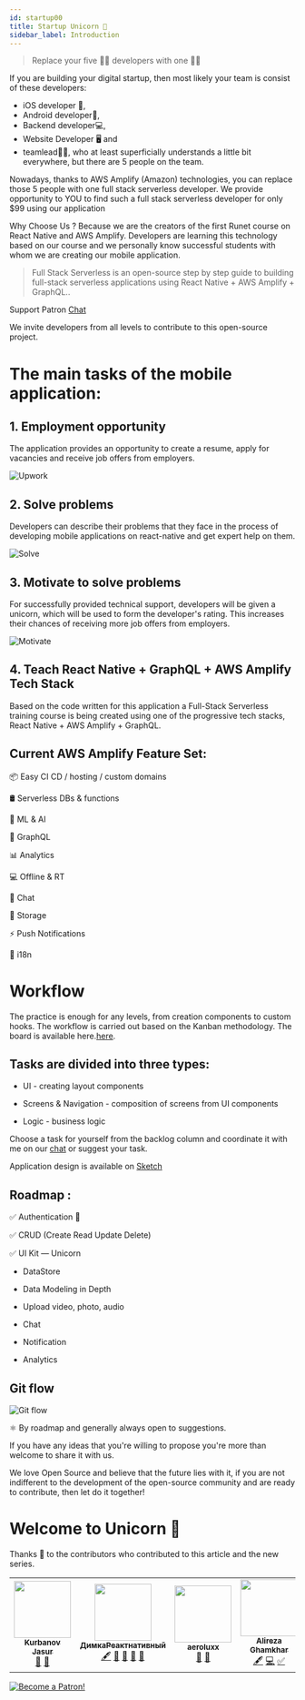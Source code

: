 ```yaml
---
id: startup00
title: Startup Unicorn 🦄
sidebar_label: Introduction
---
```


> Replace your five ✋🏻 developers with one ☝🏻

If you are building your digital startup, then most likely your team is consist of these developers:

- iOS developer 📱,
- Android developer📱,
- Backend developer💻,
- Website Developer 🖥 and
- teamlead🧙‍♂️, who at least superficially understands a little bit everywhere, but there are 5 people on the team.

Nowadays, thanks to AWS Amplify (Amazon) technologies, you can replace those 5 people
with one full stack serverless developer.
We provide opportunity to YOU to find such a full stack serverless developer for only \$99
using our application

Why Choose Us ?
Because we are the creators of the first Runet course on React Native and AWS Amplify.
Developers are learning this technology based on our course and we personally know successful students
with whom we are creating our mobile application.

> Full Stack Serverless is an open-source step by step guide to building full-stack
> serverless applications using React Native + AWS Amplify + GraphQL..

Support Patron [Chat](https://www.patreon.com/bePatron?u=34467235)

We invite developers from all levels to contribute to this open-source project.

# The main tasks of the mobile application:

## 1. Employment opportunity

The application provides an opportunity to create a resume, apply for vacancies and receive job offers from employers.

![Upwork](https://miro.medium.com/max/4800/1*RtVlTuN3yJw33SL8KT4Y4g.png)

## 2. Solve problems

Developers can describe their problems that they face in the process of developing mobile applications on react-native and get expert help on them.

![Solve](https://miro.medium.com/max/4800/1*ZNf3yYJJ80-UZwBZeretYg.png)

## 3. Motivate to solve problems

For successfully provided technical support, developers will be given a unicorn, which will
be used to form the developer's rating. This increases their chances of receiving more job offers from employers.

![Motivate](https://miro.medium.com/max/4800/1*_BqhdLvRmLX4YN7rx5cWKA.png)

## 4. Teach React Native + GraphQL + AWS Amplify Tech Stack

Based on the code written for this application a Full-Stack Serverless training course is being
created using one of the progressive tech stacks, React Native + AWS Amplify + GraphQL.

## Current AWS Amplify Feature Set:

📦 Easy CI CD / hosting / custom domains

🛢 Serverless DBs & functions

🤖 ML & AI

📱 GraphQL

📊 Analytics

💻 Offline & RT

📣 Chat

🕋 Storage

⚡️ Push Notifications

🤖 i18n

# Workflow

The practice is enough for any levels, from creation components to custom hooks.
The workflow is carried out based on the Kanban methodology. The board is available here.[here](https://github.com/react-native-village/aws-amplify-react-hooks/projects/1).

## Tasks are divided into three types:

- UI - creating layout components

- Screens & Navigation - composition of screens from UI components

- Logic - business logic

Choose a task for yourself from the backlog column and coordinate it with me on our [chat](https://discord.gg/Ntuttww) or suggest your task.

Application design is available on [Sketch](https://www.dropbox.com/s/ixqgri05i2mtu6p/%D0%94%D0%B8%D0%BC%D0%BA%D0%B0%D0%A0%D0%B5%D0%B0%D0%BA%D1%82%D0%BD%D0%B0%D1%82%D0%B8%D0%B2%D0%BD%D1%8B%D0%B9.sketch?dl=0)

## Roadmap :

✅ Authentication 🔐

✅ CRUD (Create Read Update Delete)

✅ UI Kit — Unicorn

- DataStore

- Data Modeling in Depth

- Upload video, photo, audio

- Chat

- Notification

- Analytics

## Git flow

![Git flow](https://miro.medium.com/max/4800/1*ZMRPUha7OmbCJB0YvY9Bhg.png)

⚛️ By roadmap and generally always open to suggestions.

If you have any ideas that you're willing to propose you're more than welcome to share it with us.

We love Open Source and believe that the future lies with it,
if you are not indifferent to the development of the open-source community and are ready to
contribute, then let do it together!

# Welcome to Unicorn 🦄

Thanks 🙏 to the contributors who contributed to this article and the new series.

<!-- ALL-CONTRIBUTORS-LIST:START - Do not remove or modify this section -->
<!-- prettier-ignore-start -->
<!-- markdownlint-disable -->
<table>
  <tr>
    <td align="center"><a href="https://github.com/kurbanovjasur"><img src="https://avatars1.githubusercontent.com/u/41279178?v=4" width="100px;" alt=""/><br /><sub><b>Kurbanov Jasur</b></sub></a><br /><a href="#design-kurbanovjasur" title="Design">🎨</a> <a href="#maintenance-kurbanovjasur" title="Maintenance">🚧</a></td>
    <td align="center"><a href="https://medium.com/react-native-init"><img src="https://avatars0.githubusercontent.com/u/6774813?v=4" width="100px;" alt=""/><br /><sub><b>ДимкаРеактнативный</b></sub></a><br /><a href="#content-gHashTag" title="Content">🖋</a> <a href="https://github.com/react-native-village/react-native-unicorn/commits?author=gHashTag" title="Documentation">📖</a> <a href="#design-gHashTag" title="Design">🎨</a> <a href="#ideas-gHashTag" title="Ideas, Planning, & Feedback">🤔</a> <a href="#maintenance-gHashTag" title="Maintenance">🚧</a></td>
    <td align="center"><a href="https://github.com/aeroluxx"><img src="https://avatars0.githubusercontent.com/u/38083916?v=4" width="100px;" alt=""/><br /><sub><b>aeroluxx</b></sub></a><br /><a href="#maintenance-aeroluxx" title="Maintenance">🚧</a> <a href="#design-aeroluxx" title="Design">🎨</a></td>
    <td align="center"><a href="https://github.com/BatDroid"><img src="https://avatars0.githubusercontent.com/u/10198892?v=4" width="100px;" alt=""/><br /><sub><b>Alireza Ghamkhar</b></sub></a><br /><a href="#content-BatDroid" title="Content">🖋</a> <a href="https://github.com/react-native-village/react-native-unicorn/commits?author=BatDroid" title="Code">💻</a> <a href="#tutorial-BatDroid" title="Tutorials">✅</a></td>
  </tr>
</table>


<!-- markdownlint-enable -->
<!-- prettier-ignore-end -->

<!-- ALL-CONTRIBUTORS-LIST:END -->

[![Become a Patron!](/img/logo/patreon.png)](https://www.patreon.com/bePatron?u=34467235)
